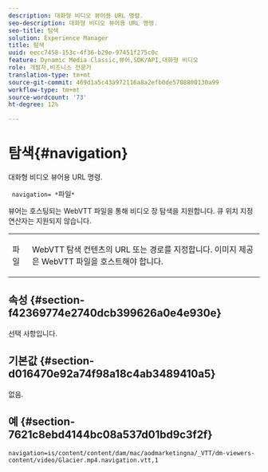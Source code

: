 ```yaml
---
description: 대화형 비디오 뷰어용 URL 명령.
seo-description: 대화형 비디오 뷰어용 URL 명령.
seo-title: 탐색
solution: Experience Manager
title: 탐색
uuid: eecc7458-153c-4f36-b29e-97451f275c0c
feature: Dynamic Media Classic,뷰어,SDK/API,대화형 비디오
role: 개발자,비즈니스 전문가
translation-type: tm+mt
source-git-commit: 469d1a5c43a972116a8a2efb0de5708800130a99
workflow-type: tm+mt
source-wordcount: '73'
ht-degree: 12%

---
```



# 탐색{#navigation}

대화형 비디오 뷰어용 URL 명령.

` navigation= *`파일`*`

뷰어는 호스팅되는 WebVTT 파일을 통해 비디오 장 탐색을 지원합니다. 큐 위치 지정 연산자는 지원되지 않습니다.

<table id="table_C616483932C2482CA9794DDD7313FD7C"> 
 <tbody> 
  <tr> 
   <td colname="col1"> <p> <span class="codeph"> <span class="varname"> 파일</span> </span> </p> </td> 
   <td colname="col2"> <p> WebVTT 탐색 컨텐츠의 URL 또는 경로를 지정합니다. 이미지 제공은 WebVTT 파일을 호스트해야 합니다. </p> </td> 
  </tr> 
 </tbody> 
</table>

## 속성 {#section-f42369774e2740dcb399626a0e4e930e}

선택 사항입니다.

## 기본값 {#section-d016470e92a74f98a18c4ab3489410a5}

없음.

## 예 {#section-7621c8ebd4144bc08a537d01bd9c3f2f}

```
navigation=is/content/content/dam/mac/aodmarketingna/_VTT/dm-viewers-content/video/Glacier.mp4.navigation.vtt,1
```

